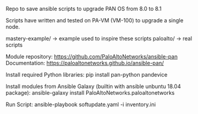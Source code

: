 Repo to save ansible scripts to upgrade PAN OS from 8.0 to 8.1

Scripts have written and tested on PA-VM (VM-100) to upgrade a single node.

mastery-example/ -> example used to inspire these scripts
paloalto/ -> real scripts

Module repository: https://github.com/PaloAltoNetworks/ansible-pan
Documentation: https://paloaltonetworks.github.io/ansible-pan/

Install required Python libraries: pip install pan-python pandevice

Install modules from Ansible Galaxy (builtin with ansible unbuntu 18.04 package): ansible-galaxy install PaloAltoNetworks.paloaltonetworks

Run Script: ansible-playbook softupdate.yaml -i inventory.ini

